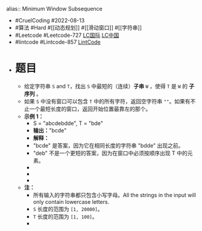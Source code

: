 alias:: Minimum Window Subsequence

- #CruelCoding #2022-08-13
- #算法 #Hard #[[动态规划]] #[[滑动窗口]] #[[字符串]]
- #Leetcode #Leetcode-727 [LC国际](https://leetcode.com/problems/minimum-window-subsequence/) [LC中国](https://leetcode.cn/problems/minimum-window-subsequence/)
- #lintcode #Lintcode-857 [LintCode](https://www.lintcode.com/problem/857/)
- # 题目
	- 给定字符串 `S` and `T`，找出 `S` 中最短的（连续）**子串** `W` ，使得 `T` 是 `W` 的 **子序列** 。
	- 如果 `S` 中没有窗口可以包含 `T` 中的所有字符，返回空字符串 `""`。如果有不止一个最短长度的窗口，返回开始位置最靠左的那个。
	- **示例 1：**
		- S = "abcdebdde", T = "bde"
		- **输出：**"bcde"
		- **解释：**
		- "bcde" 是答案，因为它在相同长度的字符串 "bdde" 出现之前。
		- "deb" 不是一个更短的答案，因为在窗口中必须按顺序出现 T 中的元素。
		-
		-
		-
	- **注：**
		- 所有输入的字符串都只包含小写字母。All the strings in the input will only contain lowercase letters.
		- `S` 长度的范围为 `[1, 20000]`。
		- `T` 长度的范围为 `[1, 100]`。
		-